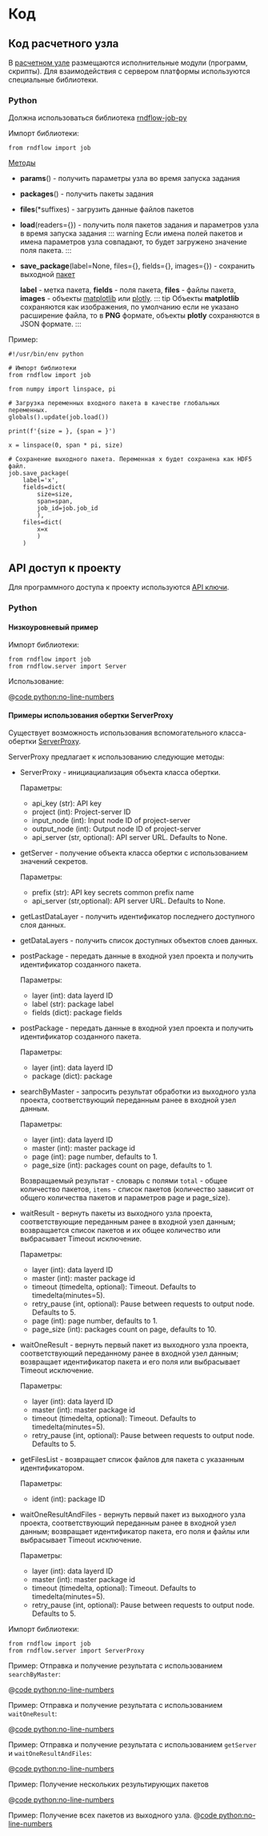 # Код

## Код расчетного узла

В [расчетном узле](/desc/nodes.md#расчетныи-узел) размещаются исполнительные модули (программ, скрипты).
Для взаимодействия с сервером платформы используются специальные библиотеки.

### Python

Должна использоваться библиотека [rndflow-job-py](https://github.com/rndflow/rndflow-job-py/tree/master/rndflow)

Импорт библиотеки:

```python:no-line-numbers
from rndflow import job
```

[Методы](https://github.com/rndflow/rndflow-job-py/blob/master/rndflow/job.py)

- **params**() - получить параметры узла во время запуска задания
- **packages**() - получить пакеты задания
- **files**(*suffixes) - загрузить данные файлов пакетов
- **load**(readers={}) - получить поля пакетов задания и параметров узла в время запуска задания
  ::: warning <span class="iconify" data-icon="emojione-v1:warning" style="color: #e7c000; font-size: 24px;"></span>
  Если имена полей пакетов и имена параметров узла совпадают, то будет загружено значение поля пакета.
  :::
- **save_package**(label=None, files={}, fields={}, images={}) - сохранить выходной [пакет](/desc/package.md)

  **label** - метка пакета, **fields** - поля пакета, **files** - файлы пакета, **images** - объекты [matplotlib](https://matplotlib.org/) или [plotly](https://plotly.com/python/).
  ::: tip <span class="iconify" data-icon="mdi:information" style="color: #42b983; font-size: 24px;"></span>
  Объекты **matplotlib** сохраняются как изображения, по умолчанию если не указано расширение файла, то в **PNG** формате, объекты **plotly** сохраняются в JSON формате.
  :::

Пример:

```python:no-line-numbers
#!/usr/bin/env python

# Импорт библиотеки
from rndflow import job

from numpy import linspace, pi

# Загрузка переменных входного пакета в качестве глобальных переменных.
globals().update(job.load())

print(f'{size = }, {span = }')

x = linspace(0, span * pi, size)

# Сохранение выходного пакета. Переменная x будет сохранена как HDF5 файл.
job.save_package(
    label='x',
    fields=dict(
        size=size,
        span=span,
        job_id=job.job_id
        ),
    files=dict(
        x=x
        )
    )
```

## API доступ к проекту

Для программного доступа к проекту используются [API ключи](/desc/api_keys.md).

### Python

#### Низкоуровневый пример

Импорт библиотеки:

```python:no-line-numbers
from rndflow import job
from rndflow.server import Server
```

Использование:

@[code python:no-line-numbers](../dev/examples/api/example_raw.py)

#### Примеры использования обертки ServerProxy

Существует возможность использования вспомогательного класса-обертки [ServerProxy](https://github.com/rndflow/rndflow-job-py/blob/d78de01f5f8aa91ad5b1a1c023978d9e8f5eb239/rndflow/server.py#L192).

ServerProxy предлагает к использованию следующие методы:

- ServerProxy - инициациализация объекта класса обертки.

  Параметры:
  - api_key (str): API key
  - project (int): Project-server ID
  - input_node (int): Input node ID of project-server
  - output_node (int): Output node ID of project-server
  - api_server (str, optional): API server URL. Defaults to None.

- getServer - получение объекта класса обертки с использованием значений секретов.

  Параметры:
  - prefix (str): API key secrets common prefix name
  - api_server (str,optional): API server URL. Defaults to None.

- getLastDataLayer - получить идентификатор последнего доступного слоя данных.

- getDataLayers - получить список доступных объектов слоев данных.

- postPackage - передать данные в входной узел проекта и получить идентификатор созданного пакета.

  Параметры:
  - layer (int): data layerd ID
  - label (str): package label
  - fields (dict): package fields

- postPackage - передать данные в входной узел проекта и получить идентификатор созданного пакета.

  Параметры:
  - layer (int): data layerd ID
  - package (dict): package

- searchByMaster - запросить результат обработки из выходного узла проекта, соответствующий переданным ранее в входной узел данным.

  Параметры:
  - layer (int): data layerd ID
  - master (int): master package id
  - page (int): page number, defaults to 1.
  - page_size (int): packages count on page, defaults to 1.

  Возвращаемый результат - словарь с полями `total` - общее количество пакетов, `items` - список пакетов (количество зависит от общего количества пакетов и параметров page и page_size).

- waitResult - вернуть пакеты из выходного узла проекта, соответствующие переданным ранее в входной узел данным; возвращается список пакетов и их общее количество или выбрасывает Timeout исключение.

  Параметры:
  - layer (int): data layerd ID
  - master (int):  master package id
  - timeout (timedelta, optional): Timeout. Defaults to timedelta(minutes=5).
  - retry_pause (int, optional): Pause between requests to output node. Defaults to 5.
  - page (int): page number, defaults to 1.
  - page_size (int): packages count on page, defaults to 10.

- waitOneResult - вернуть первый пакет из выходного узла проекта, соответствующий переданному ранее в входной узел данным; возвращает идентификатор пакета и его поля или выбрасывает Timeout исключение.

  Параметры:
  - layer (int): data layerd ID
  - master (int):  master package id
  - timeout (timedelta, optional): Timeout. Defaults to timedelta(minutes=5).
  - retry_pause (int, optional): Pause between requests to output node. Defaults to 5.

- getFilesList - возвращает список файлов для пакета с указанным идентификатором.

  Параметры:
  - ident (int): package ID

- waitOneResultAndFiles - вернуть первый пакет из выходного узла проекта, соответствующий переданным ранее в входной узел данным; возвращает идентификатор пакета, его поля и файлы или выбрасывает Timeout исключение.

  Параметры:
  - layer (int): data layerd ID
  - master (int):  master package id
  - timeout (timedelta, optional): Timeout. Defaults to timedelta(minutes=5).
  - retry_pause (int, optional): Pause between requests to output node. Defaults to 5.

Импорт библиотеки:

```python:no-line-numbers
from rndflow import job
from rndflow.server import ServerProxy
```

Пример: Отправка и получение результата с использованием `searchByMaster`:

@[code python:no-line-numbers](../dev/examples/api/example1.py)

Пример: Отправка и получение результата с использованием `waitOneResult`:

@[code python:no-line-numbers](../dev/examples/api/example2.py)

Пример: Отправка и получение результата с использованием `getServer` и `waitOneResultAndFiles`:

@[code python:no-line-numbers](../dev/examples/api/example3.py)

Пример: Получение нескольких результирующих пакетов

@[code python:no-line-numbers](../dev/examples/api/example_multi1.py)

Пример: Получение всех пакетов из выходного узла.
@[code python:no-line-numbers](../dev/examples/api/getter.py)